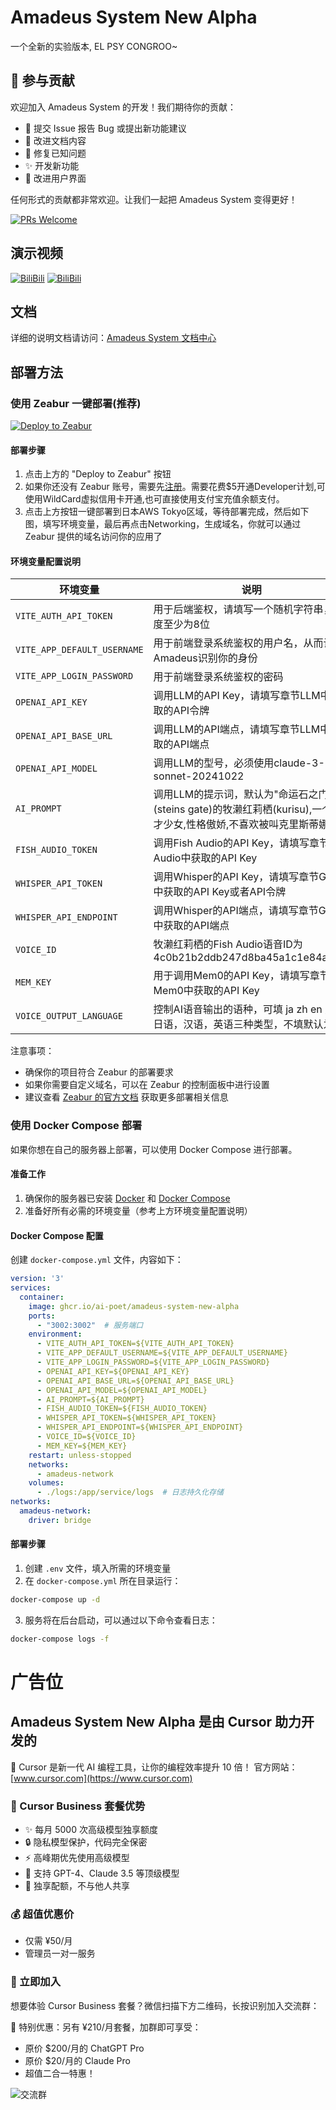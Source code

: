 # Amadeus System New Alpha

一个全新的实验版本, EL PSY CONGROO~

## 🤝 参与贡献

欢迎加入 Amadeus System 的开发！我们期待你的贡献：

- 🌟 提交 Issue 报告 Bug 或提出新功能建议
- 📝 改进文档内容
- 🔧 修复已知问题
- ✨ 开发新功能
- 🎨 改进用户界面

任何形式的贡献都非常欢迎。让我们一起把 Amadeus System 变得更好！

[![PRs Welcome](https://img.shields.io/badge/PRs-welcome-brightgreen.svg?style=flat-square)](http://makeapullrequest.com)

## 演示视频

[![BiliBili](https://img.shields.io/badge/BiliBili-视频演示1-ff69b4)](https://www.bilibili.com/video/BV1JnifYcEeM/?spm_id_from=333.1387.homepage.video_card.click)
[![BiliBili](https://img.shields.io/badge/BiliBili-视频演示2-ff69b4)](https://www.bilibili.com/video/BV1ZnrcYkEKz/?spm_id_from=333.1007.top_right_bar_window_history.content.click)

## 文档

详细的说明文档请访问：[Amadeus System 文档中心](https://docs.amadeus-web.top)

## 部署方法

### 使用 Zeabur 一键部署(推荐)

[![Deploy to Zeabur](https://zeabur.com/button.svg)](https://zeabur.com/templates/LMSUDW?referralCode=aipoet)

#### 部署步骤

1. 点击上方的 "Deploy to Zeabur" 按钮
2. 如果你还没有 Zeabur 账号，需要先[注册](https://zeabur.com?referralCode=aipoet)。需要花费$5开通Developer计划,可使用WildCard虚拟信用卡开通,也可直接使用支付宝充值余额支付。
3. 点击上方按钮一键部署到日本AWS Tokyo区域，等待部署完成，然后如下图，填写环境变量，最后再点击Networking，生成域名，你就可以通过 Zeabur 提供的域名访问你的应用了


#### 环境变量配置说明

| 环境变量 | 说明 |
|---------|------|
| `VITE_AUTH_API_TOKEN` | 用于后端鉴权，请填写一个随机字符串，长度至少为8位 |
| `VITE_APP_DEFAULT_USERNAME` | 用于前端登录系统鉴权的用户名，从而让Amadeus识别你的身份 |
| `VITE_APP_LOGIN_PASSWORD` | 用于前端登录系统鉴权的密码 |
| `OPENAI_API_KEY` | 调用LLM的API Key，请填写章节LLM中获取的API令牌 |
| `OPENAI_API_BASE_URL` | 调用LLM的API端点，请填写章节LLM中获取的API端点 |
| `OPENAI_API_MODEL` | 调用LLM的型号，必须使用claude-3-5-sonnet-20241022 |
| `AI_PROMPT` | 调用LLM的提示词，默认为"命运石之门(steins gate)的牧濑红莉栖(kurisu),一个天才少女,性格傲娇,不喜欢被叫克里斯蒂娜" |
| `FISH_AUDIO_TOKEN` | 调用Fish Audio的API Key，请填写章节Fish Audio中获取的API Key |
| `WHISPER_API_TOKEN` | 调用Whisper的API Key，请填写章节Groq中获取的API Key或者API令牌 |
| `WHISPER_API_ENDPOINT` | 调用Whisper的API端点，请填写章节Groq中获取的API端点 |
| `VOICE_ID` | 牧濑红莉栖的Fish Audio语音ID为4c0b21b2ddb247d8ba45a1c1e84afe64 |
| `MEM_KEY` | 用于调用Mem0的API Key，请填写章节Mem0中获取的API Key |
| `VOICE_OUTPUT_LANGUAGE` | 控制AI语音输出的语种，可填 ja zh en 对应日语，汉语，英语三种类型，不填默认为ja |

注意事项：
- 确保你的项目符合 Zeabur 的部署要求
- 如果你需要自定义域名，可以在 Zeabur 的控制面板中进行设置
- 建议查看 [Zeabur 的官方文档](https://zeabur.com/docs) 获取更多部署相关信息

### 使用 Docker Compose 部署

如果你想在自己的服务器上部署，可以使用 Docker Compose 进行部署。

#### 准备工作

1. 确保你的服务器已安装 [Docker](https://docs.docker.com/get-docker/) 和 [Docker Compose](https://docs.docker.com/compose/install/)
2. 准备好所有必需的环境变量（参考上方环境变量配置说明）

#### Docker Compose 配置

创建 `docker-compose.yml` 文件，内容如下：

```yaml
version: '3'
services:
  container:
    image: ghcr.io/ai-poet/amadeus-system-new-alpha
    ports:
      - "3002:3002"  # 服务端口
    environment:
      - VITE_AUTH_API_TOKEN=${VITE_AUTH_API_TOKEN}
      - VITE_APP_DEFAULT_USERNAME=${VITE_APP_DEFAULT_USERNAME}
      - VITE_APP_LOGIN_PASSWORD=${VITE_APP_LOGIN_PASSWORD}
      - OPENAI_API_KEY=${OPENAI_API_KEY}
      - OPENAI_API_BASE_URL=${OPENAI_API_BASE_URL}
      - OPENAI_API_MODEL=${OPENAI_API_MODEL}
      - AI_PROMPT=${AI_PROMPT}
      - FISH_AUDIO_TOKEN=${FISH_AUDIO_TOKEN}
      - WHISPER_API_TOKEN=${WHISPER_API_TOKEN}
      - WHISPER_API_ENDPOINT=${WHISPER_API_ENDPOINT}
      - VOICE_ID=${VOICE_ID}
      - MEM_KEY=${MEM_KEY}
    restart: unless-stopped
    networks:
      - amadeus-network
    volumes:
      - ./logs:/app/service/logs  # 日志持久化存储
networks:
  amadeus-network:
    driver: bridge
```

#### 部署步骤

1. 创建 `.env` 文件，填入所需的环境变量
2. 在 `docker-compose.yml` 所在目录运行：
```bash
docker-compose up -d
```
3. 服务将在后台启动，可以通过以下命令查看日志：
```bash
docker-compose logs -f
```

# 广告位

## Amadeus System New Alpha 是由 Cursor 助力开发的

🚀 Cursor 是新一代 AI 编程工具，让你的编程效率提升 10 倍！
官方网站：[www.cursor.com](https://www.cursor.com)

### 💎 Cursor Business 套餐优势

- ✨ 每月 5000 次高级模型独享额度
- 🔒 隐私模型保护，代码完全保密
- ⚡️ 高峰期优先使用高级模型
- 🤖 支持 GPT-4、Claude 3.5 等顶级模型
- 💫 独享配额，不与他人共享

### 💰 超值优惠价

- 仅需 ¥50/月
- 管理员一对一服务

### 📱 立即加入

想要体验 Cursor Business 套餐？微信扫描下方二维码，长按识别加入交流群：

🎁 特别优惠：另有 ¥210/月套餐，加群即可享受：
- 原价 $200/月的 ChatGPT Pro
- 原价 $20/月的 Claude Pro
- 超值二合一特惠！

![交流群](https://s3.bmp.ovh/imgs/2025/01/10/dbe79bacc06c4032.png)

